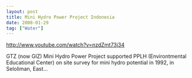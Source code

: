```yaml
---
layout: post
title: Mini Hydro Power Project Indonesia
date: 2008-01-29
tag: ["Water"]
---
```


http://www.youtube.com/watch?v=nzdZmt73j34  

GTZ (now GIZ) Mini Hydro Power Project supported PPLH (Environtmental Educational Center) on site survey for mini hydro potential in 1992, in Seloliman, East...